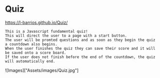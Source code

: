 # Quiz
https://l-barrios.github.io/Quiz/
```
This is a Javascript fundamental quiz!
This will direct the user to a page with a start button.
The user will be promted questions and as soon as they begin the quiz
a countdown also begins.
When the user finishes the quiz they can save their score and it will be saved onto a score board. 
If the user does not finish before the end of the countdown, the quiz will automatically end. 
```
![Images]["Assets/images/Quiz.jpg"]
